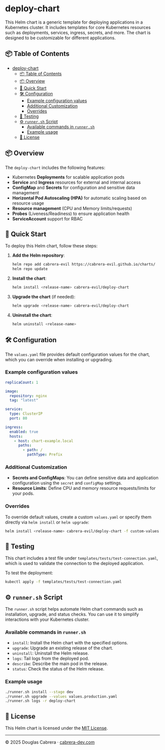 # deploy-chart

This Helm chart is a generic template for deploying applications in a Kubernetes cluster. It includes templates for core Kubernetes resources such as deployments, services, ingress, secrets, and more. The chart is designed to be customizable for different applications.

## 📦 Table of Contents

- [deploy-chart](#deploy-chart)
  - [📦 Table of Contents](#-table-of-contents)
  - [📦 Overview](#-overview)
  - [🚀 Quick Start](#-quick-start)
  - [🛠️ Configuration](#️-configuration)
    - [Example configuration values](#example-configuration-values)
    - [Additional Customization](#additional-customization)
    - [Overrides](#overrides)
  - [🧪 Testing](#-testing)
  - [⚙️ `runner.sh` Script](#️-runnersh-script)
    - [Available commands in `runner.sh`](#available-commands-in-runnersh)
    - [Example usage](#example-usage)
  - [📄 License](#-license)

## 📦 Overview

The `deploy-chart` includes the following features:

- Kubernetes **Deployments** for scalable application pods
- **Service** and **Ingress** resources for external and internal access
- **ConfigMap** and **Secrets** for configuration and sensitive data management
- **Horizontal Pod Autoscaling (HPA)** for automatic scaling based on resource usage
- **Resource management** (CPU and Memory limits/requests)
- **Probes** (Liveness/Readiness) to ensure application health
- **ServiceAccount** support for RBAC

## 🚀 Quick Start

To deploy this Helm chart, follow these steps:

1. **Add the Helm repository**:

    ```bash
    helm repo add cabrera-evil https://cabrera-evil.github.io/charts/
    helm repo update
    ```

2. **Install the chart**:

    ```bash
    helm install <release-name> cabrera-evil/deploy-chart
    ```

3. **Upgrade the chart** (if needed):

    ```bash
    helm upgrade <release-name> cabrera-evil/deploy-chart
    ```

4. **Uninstall the chart**:

    ```bash
    helm uninstall <release-name>
    ```

## 🛠️ Configuration

The `values.yaml` file provides default configuration values for the chart, which you can override when installing or upgrading.

### Example configuration values

```yaml
replicaCount: 1

image:
  repository: nginx
  tag: "latest"

service:
  type: ClusterIP
  port: 80

ingress:
  enabled: true
  hosts:
    - host: chart-example.local
      paths:
        - path: /
          pathType: Prefix
```

### Additional Customization

- **Secrets and ConfigMaps**: You can define sensitive data and application configuration using the `secret` and `configMap` settings.
- **Resource Limits**: Define CPU and memory resource requests/limits for your pods.

### Overrides

To override default values, create a custom `values.yaml` or specify them directly via `helm install` or `helm upgrade`:

```bash
helm install <release-name> cabrera-evil/deploy-chart -f custom-values.yaml
```

## 🧪 Testing

This chart includes a test file under `templates/tests/test-connection.yaml`, which is used to validate the connection to the deployed application.

To test the deployment:

```bash
kubectl apply -f templates/tests/test-connection.yaml
```

## ⚙️ `runner.sh` Script

The `runner.sh` script helps automate Helm chart commands such as installation, upgrade, and status checks. You can use it to simplify interactions with your Kubernetes cluster.

### Available commands in `runner.sh`

- `install`: Install the Helm chart with the specified options.
- `upgrade`: Upgrade an existing release of the chart.
- `uninstall`: Uninstall the Helm release.
- `logs`: Tail logs from the deployed pod.
- `describe`: Describe the main pod in the release.
- `status`: Check the status of the Helm release.

### Example usage

```bash
./runner.sh install --stage dev
./runner.sh upgrade --values values.production.yaml
./runner.sh logs -r deploy-chart
```

## 📄 License

This Helm chart is licensed under the [MIT License](LICENSE).

---

© 2025 Douglas Cabrera · [cabrera-dev.com](https://cabrera-dev.com)
